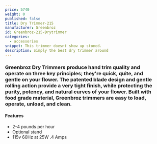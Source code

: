 ```yaml
---
price: 5740
weight: 0
published: false
title: Dry Trimmer-215
manufacturer: Greenbroz
id: Greenbroz-215-Drytrimmer
categories:
  - accessories
snippet: This trimmer doesnt show up stoned.
description: Simply the best dry trimmer around
---
```

### Greenbroz Dry Trimmers produce hand trim quality and operate on three key principles; they're quick, quite, and gentle on your flower. The patented blade design and gentle rolling action provide a very tight finish, while protecting the purity, potency, and natural curves of your flower. Built with food grade material, Greenbroz trimmers are easy to load, operate, unload, and clean.

#### Features

* 2-4 pounds per hour
* Optional stand
* 115v 60Hz at 25W .4 Amps




